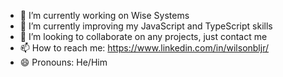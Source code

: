 
- 🔭 I’m currently working on Wise Systems
- 🌱 I’m currently improving my JavaScript and TypeScript skills
- 👯 I’m looking to collaborate on any projects, just contact me
- 📫 How to reach me: https://www.linkedin.com/in/wilsonbljr/
- 😄 Pronouns: He/Him
